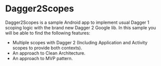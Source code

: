 Dagger2Scopes
=============
Dagger2Scopes is a sample Android app to implement usual Dagger 1 scoping logic with the brand new Dagger 2 Google lib. In this sample you will be able to find
the following features:

* Multiple scopes with Dagger 2 (Including Application and Activity scopes to provide both contexts).
* An approach to Clean Architecture.
* An approach to MVP pattern.